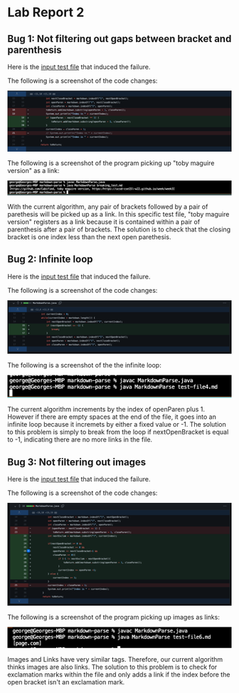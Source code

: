 # Lab Report 2

## Bug 1: Not filtering out gaps between bracket and parenthesis

Here is the [input test file](https://github.com/ghwusd/markdown-parse/blob/main/breaking_test.md)
that induced the failure. 

The following is a screenshot of the code changes:

![Image](Commit_1.png)

The following is a screenshot of the program picking up "toby maguire version" as a link:

![Image](Symptom_1.png)

With the current algorithm, any pair of brackets followed by a pair of parethesis will be picked up as a link.
In this specific test file, "toby maguire version" registers as a link because it is contained within a pair of parenthesis after a pair of brackets.
The solution is to check that the closing bracket is one index less than the next open parethesis.

## Bug 2: Infinite loop
Here is the [input test file](https://github.com/ghwusd/markdown-parse/blob/main/test-file4.md)
that induced the failure. 

The following is a screenshot of the code changes:

![Image](Commit_2.png)

The following is a screenshot of the the infinite loop:

![Image](Symptom_2.png)

The current algorithm increments by the index of openParen plus 1.
However if there are empty spaces at the end of the file, it goes into an infinite loop because it incremets by either a fixed value or -1.
The solution to this problem is simply to break from the loop if nextOpenBracket is equal to -1, indicating there are no more links in the file.

## Bug 3: Not filtering out images
Here is the [input test file](https://github.com/ghwusd/markdown-parse/blob/main/test-file6.md)
that induced the failure.

The following is a screenshot of the code changes:

![Image](Commit_3.png)

The following is a screenshot of the program picking up images as links:

![Image](Symptom_3.png)

Images and Links have very similar tags. Therefore, our current algorithm thinks images are also links.
The solution to this problem is to check for exclamation marks within the file and only adds a link if the index before the open bracket isn't an exclamation mark.

